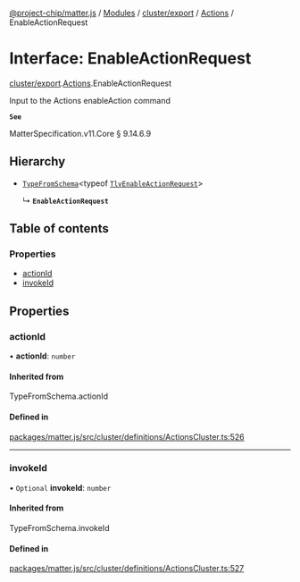 [@project-chip/matter.js](../README.md) / [Modules](../modules.md) / [cluster/export](../modules/cluster_export.md) / [Actions](../modules/cluster_export.Actions.md) / EnableActionRequest

# Interface: EnableActionRequest

[cluster/export](../modules/cluster_export.md).[Actions](../modules/cluster_export.Actions.md).EnableActionRequest

Input to the Actions enableAction command

**`See`**

MatterSpecification.v11.Core § 9.14.6.9

## Hierarchy

- [`TypeFromSchema`](../modules/tlv_export.md#typefromschema)\<typeof [`TlvEnableActionRequest`](../modules/cluster_export.Actions.md#tlvenableactionrequest)\>

  ↳ **`EnableActionRequest`**

## Table of contents

### Properties

- [actionId](cluster_export.Actions.EnableActionRequest.md#actionid)
- [invokeId](cluster_export.Actions.EnableActionRequest.md#invokeid)

## Properties

### actionId

• **actionId**: `number`

#### Inherited from

TypeFromSchema.actionId

#### Defined in

[packages/matter.js/src/cluster/definitions/ActionsCluster.ts:526](https://github.com/project-chip/matter.js/blob/904d0c9b952b91f28a21803759c5e5c66ee4d272/packages/matter.js/src/cluster/definitions/ActionsCluster.ts#L526)

___

### invokeId

• `Optional` **invokeId**: `number`

#### Inherited from

TypeFromSchema.invokeId

#### Defined in

[packages/matter.js/src/cluster/definitions/ActionsCluster.ts:527](https://github.com/project-chip/matter.js/blob/904d0c9b952b91f28a21803759c5e5c66ee4d272/packages/matter.js/src/cluster/definitions/ActionsCluster.ts#L527)
